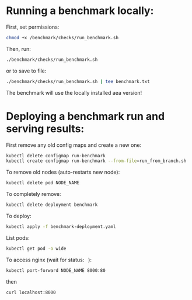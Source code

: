 
# Running a benchmark locally:

First, set permissions:
``` bash
chmod +x /benchmark/checks/run_benchmark.sh
```

Then, run:
``` bash
./benchmark/checks/run_benchmark.sh
```
or to save to file:

``` bash
./benchmark/checks/run_benchmark.sh | tee benchmark.txt
```

The benchmark will use the locally installed aea version!


# Deploying a benchmark run and serving results:

First remove any old config maps and create a new one:
``` bash
kubectl delete configmap run-benchmark
kubectl create configmap run-benchmark --from-file=run_from_branch.sh
```

To remove old nodes (auto-restarts new node):

``` bash
kubectl delete pod NODE_NAME
```

To completely remove:

``` bash
kubectl delete deployment benchmark
```

To deploy:

``` bash
kubectl apply -f benchmark-deployment.yaml
```

List pods:

``` bash
kubectl get pod -o wide
```

To access nginx (wait for status: ` `):
``` bash
kubectl port-forward NODE_NAME 8000:80
```
then
``` bash
curl localhost:8000
```